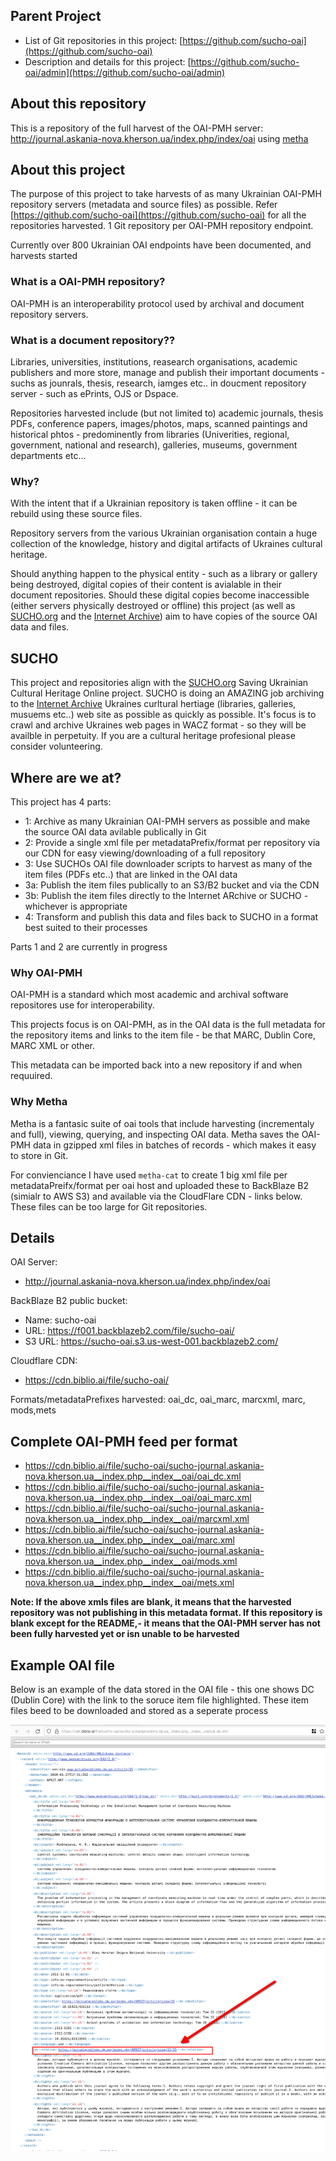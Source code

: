 ## Parent Project 

 * List of Git repositories in this project: [https://github.com/sucho-oai](https://github.com/sucho-oai)
 * Description and details for this project: [https://github.com/sucho-oai/admin](https://github.com/sucho-oai/admin)

## About this repository

This is a repository of the full harvest of the OAI-PMH server: http://journal.askania-nova.kherson.ua/index.php/index/oai using [metha](https://github.com/miku/metha)

## About this project

The purpose of this project to take harvests of as many Ukrainian OAI-PMH repository servers (metadata and source files) as possible. Refer [https://github.com/sucho-oai](https://github.com/sucho-oai) for all the repositories harvested. 1 Git repository per OAI-PMH repository endpoint.

Currently over 800 Ukrainian OAI endpoints have been documented, and harvests started

### What is a OAI-PMH repository?

OAI-PMH is an interoperability protocol used by archival and document repository servers. 

### What is a document repository??

Libraries, universities, institutions, reasearch organisations, academic publishers and more store, manage and publish their important documents - suchs as jounrals, thesis, research, iamges etc.. in doucment repository server - such as ePrints, OJS or Dspace.

Repositories harvested include (but not limited to) academic journals, thesis PDFs, conference papers, images/photos, maps, scanned paintings and historical phtos - predominently from libraries (Univerities, regional, government, national and research), galleries, museums, government departments etc...

### Why? 

With the intent that if a Ukrainian repository is taken offline - it can be rebuild using these source files.

Repository servers from the various Ukrainian organisation contain a huge collection of the knowledge, history and digital artifacts of Ukraines cultural heritage.

Should anything happen to the physical entity - such as a library or gallery being destroyed, digital copies of their content is avialable in their document repositories. Should these digital copies become inaccessible (either servers physically destroyed or offline) this project (as well as [SUCHO.org](https://sucho.org) and the [Internet Archive](https://archive.org)) aim to have copies of the source OAI data and files.

## SUCHO

This project and repositories align with the [SUCHO.org](https://sucho.org) Saving Ukrainian Cultural Heritage Online project. SUCHO is doing an AMAZING job archiving to the [Internet Archive](https://archive.org) Ukraines curltural hertiage (libraries, galleries, musuems etc..) web site as possible as quickly as possible. It's focus is to crawl and archive Ukraines web pages in WACZ format - so they will be availble in perpetuity. If you are a cultural heritage profesional please consider volunteering.

## Where are we at?

This project has 4 parts:

 * 1: Archive as many Ukrainian OAI-PMH servers as possible and make the source OAI data avilable publically in Git
 * 2: Provide a single xml file per metadataPrefix/format per repository via our CDN for easy viewing/downloading of a full repository
 * 3: Use SUCHOs OAI file downloader scripts to harvest as many of the item files (PDFs etc..) that are linked in the OAI data
  * 3a: Publish the item files publically to an S3/B2 bucket and via the CDN
  * 3b: Publish the item files directly to the Internet ARchive or SUCHO - whichever is appropriate
 * 4: Transform and publish this data and files back to SUCHO in a format best suited to their processes

Parts 1 and 2 are currently in progress

### Why OAI-PMH

OAI-PMH is a standard which most academic and archival software repositores use for interoperability.

This projects focus is on OAI-PMH, as in the OAI data is the full metadata for the repository items and links to the item file - be that MARC, Dublin Core, MARC XML or other.

This metadata can be imported back into a new repository if and when requuired.

### Why Metha

Metha is a fantasic suite of oai tools that include harvesting (incrementaly and full), viewing, querying, and inspecting OAI data. 
Metha saves the OAI-PMH data in gzipped xml files in batches of records - which makes it easy to store in Git. 

For convienciance I have used `metha-cat` to create 1 big xml file per metadataPreifx/format per oai host and uploaded these to BackBlaze B2 (simialr to AWS S3) and available via the CloudFlare CDN - links below. These files can be too large for Git repositories.

## Details

OAI Server: 

 * http://journal.askania-nova.kherson.ua/index.php/index/oai

BackBlaze B2 public bucket:

 * Name: sucho-oai
 * URL:
https://f001.backblazeb2.com/file/sucho-oai/
 * S3 URL: https://sucho-oai.s3.us-west-001.backblazeb2.com/

Cloudflare CDN:

 * https://cdn.biblio.ai/file/sucho-oai/

Formats/metadataPrefixes harvested: oai_dc, oai_marc, marcxml, marc, mods,mets

## Complete OAI-PMH feed per format

* https://cdn.biblio.ai/file/sucho-oai/sucho-journal.askania-nova.kherson.ua__index.php__index__oai/oai_dc.xml
* https://cdn.biblio.ai/file/sucho-oai/sucho-journal.askania-nova.kherson.ua__index.php__index__oai/oai_marc.xml
* https://cdn.biblio.ai/file/sucho-oai/sucho-journal.askania-nova.kherson.ua__index.php__index__oai/marcxml.xml
* https://cdn.biblio.ai/file/sucho-oai/sucho-journal.askania-nova.kherson.ua__index.php__index__oai/marc.xml
* https://cdn.biblio.ai/file/sucho-oai/sucho-journal.askania-nova.kherson.ua__index.php__index__oai/mods.xml
* https://cdn.biblio.ai/file/sucho-oai/sucho-journal.askania-nova.kherson.ua__index.php__index__oai/mets.xml


**Note: If the above xmls files are blank, it means that the harvested repository was not publishing in this metadata format. If this repository is blank except for the README,- it means that the OAI-PMH server has not been fully harvested yet or isn unable to be harvested**

## Example OAI file

Below is an example of the data stored in the OAI file - this one shows DC (Dublin Core) with the link to the soruce item file highlighted. These item files beed to be downloaded and stored as a seperate process

![DC OAI sample](https://raw.githubusercontent.com/sucho-oai/admin/master/dc-example.png)
